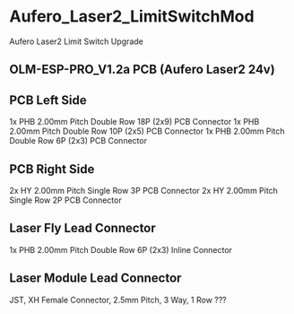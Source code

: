 # Aufero_Laser2_LimitSwitchMod
Aufero Laser2 Limit Switch Upgrade


OLM-ESP-PRO_V1.2a PCB (Aufero Laser2 24v)
-----------------------------------------


PCB Left Side
-------------
1x  PHB 2.00mm Pitch Double Row 18P  (2x9) PCB Connector
1x  PHB 2.00mm Pitch Double Row 10P  (2x5) PCB Connector
1x  PHB 2.00mm Pitch Double Row 6P   (2x3) PCB Connector

PCB Right Side
--------------
2x  HY 2.00mm Pitch Single Row 3P PCB Connector
2x  HY 2.00mm Pitch Single Row 2P PCB Connector


Laser Fly Lead Connector
------------------------ 

1x  PHB 2.00mm Pitch Double Row 6P   (2x3) Inline Connector


Laser Module Lead Connector
---------------------------
JST, XH Female Connector, 2.5mm Pitch, 3 Way, 1 Row ???
